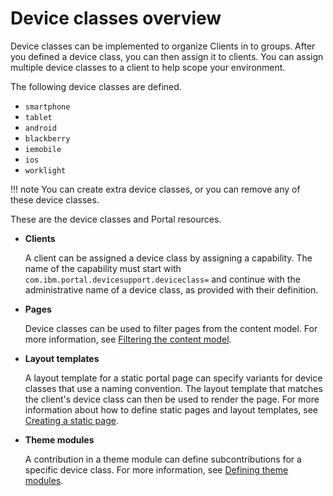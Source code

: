 # Device classes overview

Device classes can be implemented to organize Clients in to groups. After you defined a device class, you can then assign it to clients. You can assign multiple device classes to a client to help scope your environment.

The following device classes are defined.

-   `smartphone`
-   `tablet`
-   `android`
-   `blackberry`
-   `iemobile`
-   `ios`
-   `worklight`

!!! note
    You can create extra device classes, or you can remove any of these device classes.

These are the device classes and Portal resources.

-   **Clients**

    A client can be assigned a device class by assigning a capability. The name of the capability must start with `com.ibm.portal.devicesupport.deviceclass=` and continue with the administrative name of a device class, as provided with their definition.

-   **Pages**

    Device classes can be used to filter pages from the content model. For more information, see [Filtering the content model](../../../extend_dx/apis/model_spi/dgn_modelfilter.md).

-   **Layout templates**

    A layout template for a static portal page can specify variants for device classes that use a naming convention. The layout template that matches the client's device class can then be used to render the page. For more information about how to define static pages and layout templates, see [Creating a static page](../../create_sites/building_website/static_content/creating_static_page/index.md).

-   **Theme modules**

    A contribution in a theme module can define subcontributions for a specific device class. For more information, see [Defining theme modules](../the_module_framework/writing_module/themeopt_mod_register.md).


<!--
**Next topic:**[Additional information about device classes for developers](../dev-theme/themeopt_devclass_devlop.md) -->

